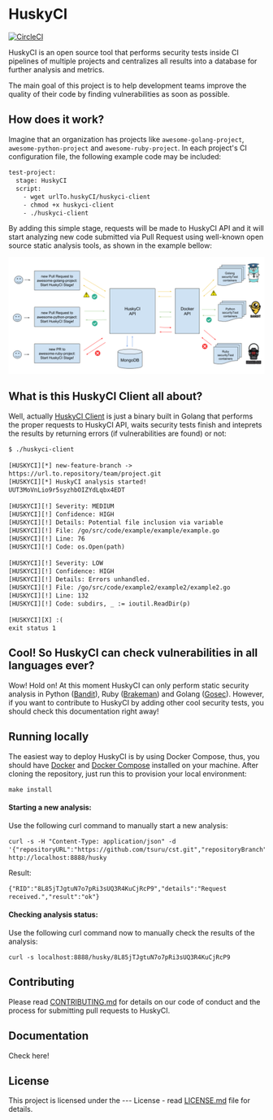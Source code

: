 # HuskyCI

[![CircleCI](https://circleci.com/gh/globocom/husky/tree/master.svg?style=svg&circle-token=415bfb6b5aa0dfce8d2129878a66326da9533150)](https://circleci.com/gh/globocom/husky/tree/master)

HuskyCI is an open source tool that performs security tests inside CI pipelines of multiple projects and centralizes all results into a database for further analysis and metrics.

The main goal of this project is to help development teams improve the quality of their code by finding vulnerabilities as soon as possible.

## How does it work?

Imagine that an organization has projects like `awesome-golang-project`, `awesome-python-project` and `awesome-ruby-project`. In each project's CI configuration file, the following example code may be included:

```
test-project:
  stage: HuskyCI
  script:
    - wget urlTo.huskyCI/huskyci-client
    - chmod +x huskyci-client
    - ./huskyci-client
```

By adding this simple stage, requests will be made to HuskyCI API and it will start analyzing new code submitted via Pull Request using well-known open source static analysis tools, as shown in the example bellow:

![architecture](images/arch-example-huskyCI.png)

## What is this HuskyCI Client all about?

Well, actually [HuskyCI Client][HuskyCI Client] is just a binary built in Golang that performs the proper requests to HuskyCI API, waits security tests finish and inteprets the results by returning errors (if vulnerabilities are found) or not:

```
$ ./huskyci-client

[HUSKYCI][*] new-feature-branch -> https://url.to.repository/team/project.git
[HUSKYCI][*] HuskyCI analysis started! UUT3MoVnLio9r5syzhbOIZYdLqbx4EDT

[HUSKYCI][!] Severity: MEDIUM
[HUSKYCI][!] Confidence: HIGH
[HUSKYCI][!] Details: Potential file inclusion via variable
[HUSKYCI][!] File: /go/src/code/example/example/example.go
[HUSKYCI][!] Line: 76
[HUSKYCI][!] Code: os.Open(path)

[HUSKYCI][!] Severity: LOW
[HUSKYCI][!] Confidence: HIGH
[HUSKYCI][!] Details: Errors unhandled.
[HUSKYCI][!] File: /go/src/code/example2/example2/example2.go
[HUSKYCI][!] Line: 132
[HUSKYCI][!] Code: subdirs, _ := ioutil.ReadDir(p)

[HUSKYCI][X] :(
exit status 1
```

## Cool! So HuskyCI can check vulnerabilities in all languages ever?

Wow! Hold on! At this moment HuskyCI can only perform static security analysis in Python ([Bandit][Bandit]), Ruby ([Brakeman][Brakeman]) and Golang ([Gosec][Gosec]). However, if you want to contribute to HuskyCI by adding other cool security tests, you should check this documentation right away!

## Running locally

The easiest way to deploy HuskyCI is by using Docker Compose, thus, you should have [Docker][Docker Install] and [Docker Compose][Docker Compose Install] installed on your machine. After cloning the repository, just run this to provision your local environment:

```
make install
```

#### Starting a new analysis:

Use the following curl command to manually start a new analysis:

```
curl -s -H "Content-Type: application/json" -d '{"repositoryURL":"https://github.com/tsuru/cst.git","repositoryBranch":"master"}' http://localhost:8888/husky
```

Result:

```
{"RID":"8L85jTJgtuN7o7pRi3sUQ3R4KuCjRcP9","details":"Request received.","result":"ok"}
```

#### Checking analysis status:

Use the following curl command now to manually check the results of the analysis:

```
curl -s localhost:8888/husky/8L85jTJgtuN7o7pRi3sUQ3R4KuCjRcP9
```

## Contributing

Please read [CONTRIBUTING.md](CONTRIBUTING.md) for details on our code of conduct and the process for submitting pull requests to HuskyCI.


## Documentation

Check here!

## License

This project is licensed under the --- License - read [LICENSE.md](LICENSE.md) file for details.

[Docker Install]:  https://docs.docker.com/install/
[Docker Compose Install]: https://docs.docker.com/compose/install/
[HuskyCI Client]: https://github.com/globocom/husky-client
[Bandit]: https://github.com/PyCQA/bandit
[Brakeman]: https://github.com/presidentbeef/brakeman
[Gosec]: https://github.com/securego/gosec
